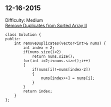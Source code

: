 12-16-2015
-----------------

Difficulty: Medium<br/>
[Remove Duplicates from Sorted Array II](https://leetcode.com/problems/remove-duplicates-from-sorted-array-ii/)

```
class Solution {
public:
    int removeDuplicates(vector<int>& nums) {
        int index = 2;
        if(nums.size()<2)
            return nums.size();
        for(int i=2;i<nums.size();i++)
        {
            if(nums[i]!=nums[index-2])
            {
                nums[index++] = nums[i];
            }
        }
        return index;
    }
};
```
